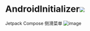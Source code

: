 # AndroidInitializer[![](https://jitpack.io/v/qiushui95/ComoposeSwipeRow.svg)](https://jitpack.io/#qiushui95/ComoposeSwipeRow)

Jetpack Compose 侧滑菜单 
![image](https://github.com/qiushui95/ComoposeSwipeRow/assets/22932494/c4451026-ff08-488b-853b-34456fae08f0)
